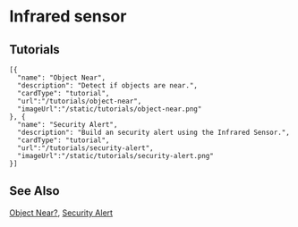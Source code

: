 # Infrared sensor

## Tutorials

```codecard
[{
  "name": "Object Near",
  "description": "Detect if objects are near.",
  "cardType": "tutorial",
  "url":"/tutorials/object-near",
  "imageUrl":"/static/tutorials/object-near.png"
}, {
  "name": "Security Alert",
  "description": "Build an security alert using the Infrared Sensor.",
  "cardType": "tutorial",
  "url":"/tutorials/security-alert",
  "imageUrl":"/static/tutorials/security-alert.png"
}]
```

## See Also

[Object Near?](/tutorials/object-near),
[Security Alert](/tutorials/security-alert)
